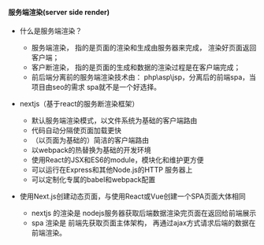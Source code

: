 #### 服务端渲染(server side render)

- 什么是服务端渲染？
  + 服务端渲染， 指的是页面的渲染和生成由服务器来完成， 渲染好页面返回客户端；
  + 客户断渲染， 指的是页面的生成和数据的渲染过程是在客户端完成；
  + 前后端分离前的服务端渲染技术由： php\asp\jsp，分离后的前端spa，当项目由seo的需求 spa就不是一个好选择。

- nextjs（基于react的服务断渲染框架）
  + 默认服务端渲染模式，以文件系统为基础的客户端路由
  + 代码自动分隔使页面加载更快
  + （以页面为基础的）简洁的客户端路由
  + 以webpack的热替换为基础的开发环境
  + 使用React的JSX和ES6的module，模块化和维护更方便
  + 可以运行在Express和其他Node.js的HTTP 服务器上
  + 可以定制化专属的babel和webpack配置

- 使用Next.js创建动态页面，与使用React或Vue创建一个SPA页面大体相同
  + nextjs 的渲染是 nodejs服务器获取后端数据渲染完页面在返回给前端展示
  + spa 渲染是 前端先获取页面主体架构， 再通过ajax方式请求后端的数据在前端渲染。